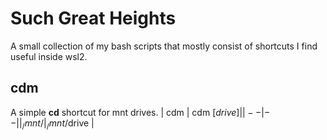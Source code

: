 # Such Great Heights
A small collection of my bash scripts that mostly consist of shortcuts I find useful inside wsl2.

## cdm
A simple **cd** shortcut for mnt drives.
| cdm | cdm [$drive] |
| -- | -- |
| _/mnt/ | _/mnt/$drive |
